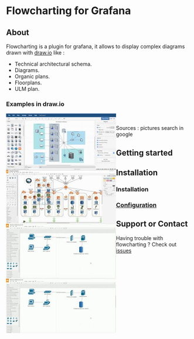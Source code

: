 # Flowcharting for Grafana

## About
Flowcharting is a plugin for grafana, it allows to display complex diagrams drawn with [draw.io](https://draw.io/) like :
  * Technical architectural schema.
  * Diagrams.
  * Organic plans.
  * Floorplans.
  * ULM plan.

### Examples in draw.io
<img style="border:0px;margin:0px;float:left;width:300px;height:150px;" src="images/drawio_example1.jpg"/>
<img style="border:0px;margin:0px;float:left;width:300px;height:150px;" src="images/drawio_example2.jpg"/>
<img style="border:0px;margin:0px;float:left;width:300px;height:150px;" src="images/drawio_example3.jpg"/>
<img style="border:0px;margin:0px;float:left;width:300px;height:150px;" src="images/drawio_example3.jpg"/>
<br/>

Sources : pictures search in google  

## Getting started

## Installation

### Installation

### [Configuration](./SETUP.md)

## Support or Contact

Having trouble with flowcharting ? Check out [issues](https://github.com/algenty/grafana-flowcharting/issues)